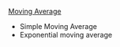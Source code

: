 [Moving Average](https://en.wikipedia.org/wiki/Moving_average)

* Simple Moving Average
* Exponential moving average
